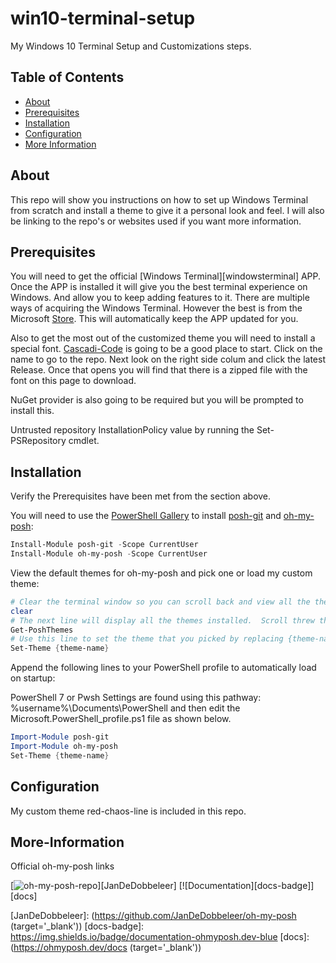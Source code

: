 # win10-terminal-setup
My Windows 10 Terminal Setup and Customizations steps.
## Table of Contents

- [About](#about)
- [Prerequisites](#prerequisites)
- [Installation](#installation)
- [Configuration](#configuration)
- [More Information](#more-information)

## About

This repo will show you instructions on how to set up Windows Terminal from scratch and install a theme to give it a personal look and feel.  I will also be linking to the repo's or websites used if you want more information.
## Prerequisites

You will need to get the official [Windows Terminal][windowsterminal] APP.  Once the APP is installed it will give you the best terminal experience on Windows.  And allow you to keep adding features to it.  There are multiple ways of acquiring the Windows Terminal.  However the best is from the Microsoft [Store](https://www.microsoft.com/en-us/p/windows-terminal/9n0dx20hk701).  This will automatically keep the APP updated for you. 

Also to get the most out of the customized theme you will need to install a special font.  [Cascadi-Code](https://github.com/microsoft/cascadia-code) is going to be a good place to start.  Click on the name to go to the repo.  Next look on the right side colum and click the latest Release.  Once that opens you will find that there is a zipped file with the font on this page to download.

NuGet provider is also going to be required but you will be prompted to install this.

Untrusted repository
InstallationPolicy value by running the Set-PSRepository cmdlet.

## Installation

Verify the Prerequisites have been met from the section above.

You will need to use the [PowerShell Gallery][powershell-gallery] to install [posh-git][posh-git] and [oh-my-posh][oh-my-posh]:

```powershell
Install-Module posh-git -Scope CurrentUser
Install-Module oh-my-posh -Scope CurrentUser
```

View the default themes for oh-my-posh and pick one or load my custom theme:

```powershell
# Clear the terminal window so you can scroll back and view all the themes easier.
clear
# The next line will display all the themes installed.  Scroll threw them and pick the theme you want to use and copy it's name.
Get-PoshThemes
# Use this line to set the theme that you picked by replacing {theme-name} with name you copied.
Set-Theme {theme-name}
```


Append the following lines to your PowerShell profile to automatically load on startup:

PowerShell 7 or Pwsh Settings are found using this pathway:
%username%\Documents\PowerShell and then edit the Microsoft.PowerShell_profile.ps1 file as shown below.

```powershell
Import-Module posh-git
Import-Module oh-my-posh
Set-Theme {theme-name}
```

## Configuration

My custom theme red-chaos-line is included in this repo.

## More-Information

Official oh-my-posh links

[![oh-my-posh-repo]][JanDeDobbeleer]
[![Documentation][docs-badge]][docs]


[powershell-gallery]: https://www.powershellgallery.com/
[posh-git]: https://www.powershellgallery.com/packages/posh-git/1.0.0
[oh-my-posh]: https://www.powershellgallery.com/packages/oh-my-posh/3.120.0


[oh-my-posh-repo]: https://img.shields.io/badge/repo-oh--my--posh-blue
[JanDeDobbeleer]: (https://github.com/JanDeDobbeleer/oh-my-posh (target='_blank'))
[docs-badge]: https://img.shields.io/badge/documentation-ohmyposh.dev-blue
[docs]: (https://ohmyposh.dev/docs (target='_blank'))